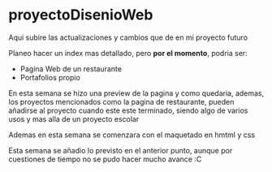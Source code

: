 # proyectoDisenioWeb

Aqui subire las actualizaciones y cambios que de en mi proyecto futuro

Planeo hacer un index mas detallado, pero **por el momento**, podria ser:
- Pagina Web de un restaurante
- Portafolios propio


En esta semana se hizo una preview de la pagina y como quedaria, ademas, los proyectos mencionados como la pagina de restaurante, pueden añadirse al proyecto cuando este este terminado, siendo algo de varios usos y mas alla de un proyecto escolar

Ademas en esta semana se comenzara con el maquetado en hmtml y css

Esta semana se añadio lo previsto en el anterior punto, aunque por cuestiones de tiempo no se pudo hacer mucho avance :C


